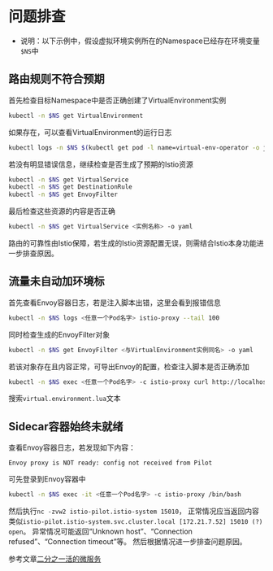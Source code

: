 # 问题排查

- 说明：以下示例中，假设虚拟环境实例所在的Namespace已经存在环境变量`$NS`中

## 路由规则不符合预期

首先检查目标Namespace中是否正确创建了VirtualEnvironment实例

```bash
kubectl -n $NS get VirtualEnvironment
```

如果存在，可以查看VirtualEnvironment的运行日志

```bash
kubectl logs -n $NS $(kubectl get pod -l name=virtual-env-operator -o jsonpath='{.items[0].metadata.name}' -n $NS) virtual-env-operator --tail 10 --follow
```

若没有明显错误信息，继续检查是否生成了预期的Istio资源

```bash
kubectl -n $NS get VirtualService
kubectl -n $NS get DestinationRule
kubectl -n $NS get EnvoyFilter
```

最后检查这些资源的内容是否正确

```bash
kubectl -n $NS get VirtualService <实例名称> -o yaml
```

路由的可靠性由Istio保障，若生成的Istio资源配置无误，则需结合Istio本身功能进一步排查原因。

## 流量未自动加环境标

首先查看Envoy容器日志，若是注入脚本出错，这里会看到报错信息

```bash
kubectl -n $NS logs <任意一个Pod名字> istio-proxy --tail 100
```

同时检查生成的EnvoyFilter对象

```bash
kubectl -n $NS get EnvoyFilter <与VirtualEnvironment实例同名> -o yaml
```

若该对象存在且内容正常，可导出Envoy的配置，检查注入脚本是否正确添加

```bash
kubectl -n $NS exec <任意一个Pod名字> -c istio-proxy curl http://localhost:15000/config_dump | less
```

搜索`virtual.environment.lua`文本

## Sidecar容器始终未就绪

查看Envoy容器日志，若发现如下内容：

```text
Envoy proxy is NOT ready: config not received from Pilot
```

可先登录到Envoy容器中

```bash
kubectl -n $NS exec -it <任意一个Pod名字> -c istio-proxy /bin/bash
```

然后执行`nc -zvw2 istio-pilot.istio-system 15010`，
正常情况应当返回内容类似`istio-pilot.istio-system.svc.cluster.local [172.21.7.52] 15010 (?) open`。
异常情况可能返回“Unknown host”、“Connection refused”、“Connection timeout”等。
然后根据情况进一步排查问题原因。

参考文章[二分之一活的微服务](https://juejin.im/post/5ecdf080e51d457841190d22)
